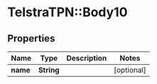 # TelstraTPN::Body10

## Properties
Name | Type | Description | Notes
------------ | ------------- | ------------- | -------------
**name** | **String** |  | [optional] 


